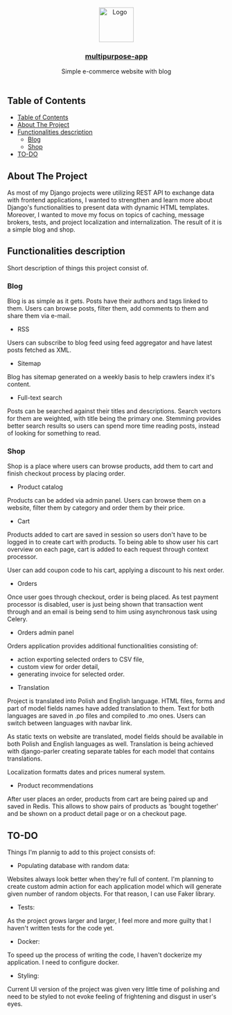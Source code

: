 <!--
repo name: multipurpose-app
description: Simple e-commerce website with blog
github name:  karolchmiel94
link: https://github.com/karolchmiel94/multipurpose_app
logo path:
screenshot:
email: karolch94@gmail.com
-->

<!-- PROJECT LOGO -->
<br/>
<p align="center">
    <a href="https://github.com/karolchmiel94/multipurpose_app">
        <img src="" alt="Logo" width="80" height="80">
    </a>
<h3 align="center"><a href="https://github.com/karolchmiel94/multipurpose_app">multipurpose-app</a></h3>
    <p align="center">
        Simple e-commerce website with blog
        <br />
        <br />
    </p>
</p>

<!-- TABLE OF CONTENTS -->
## Table of Contents

- [Table of Contents](#table-of-contents)
- [About The Project](#about-the-project)
- [Functionalities description](#functionalities-description)
  - [Blog](#blog)
  - [Shop](#shop)
- [TO-DO](#to-do)

<!-- ABOUT THE PROJECT -->
## About The Project

As most of my Django projects were utilizing REST API to exchange data with frontend applications, I wanted to strengthen and learn more about Django's functionalities to present data with dynamic HTML templates. Moreover, I wanted to move my focus on topics of caching, message brokers, tests, and project localization and internalization.
The result of it is a simple blog and shop.


<!-- Functionalities description -->
## Functionalities description

Short description of things this project consist of.

### Blog

Blog is as simple as it gets. Posts have their authors and tags linked to them. Users can browse posts, filter them, add comments to them and share them via e-mail.

* RSS

Users can subscribe to blog feed using feed aggregator and have latest posts fetched as XML.

* Sitemap

Blog has sitemap generated on a weekly basis to help crawlers index it's content.

* Full-text search

Posts can be searched against their titles and descriptions. Search vectors for them are weighted, with title being the primary one. Stemming provides better search results so users can spend more time reading posts, instead of looking for something to read.

### Shop

Shop is a place where users can browse products, add them to cart and finish checkout
process by placing order.

* Product catalog

Products can be added via admin panel. Users can browse them on a website, filter them by category and order them by their price.

* Cart

Products added to cart are saved in session so users don't have to be logged in to create cart with products. To being able to show user his cart overview on each page, cart is added to each request through context processor.

User can add coupon code to his cart, applying a discount to his next order.

* Orders

Once user goes through checkout, order is being placed. As test payment processor is disabled, user is just being shown that transaction went through and an email is being send to him using asynchronous task using Celery.

* Orders admin panel

Orders application provides additional functionalities consisting of:
- action exporting selected orders to CSV file,
- custom view for order detail,
- generating invoice for selected order.

* Translation

Project is translated into Polish and English language. HTML files, forms and part of model fields names have added translation to them. Text for both languages are saved in .po files and compiled to .mo ones. Users can switch between languages with navbar link.

As static texts on website are translated, model fields should be available in both Polish and English languages as well. Translation is being achieved with django-parler creating separate tables for each model that contains translations.

Localization formatts dates and prices numeral system.

* Product recommendations

After user places an order, products from cart are being paired up and saved in Redis. This allows to show pairs of products as 'bought together' and be shown on a product detail page or on a checkout page.

<!-- TO-DO -->
## TO-DO

Things I'm plannig to add to this project consists of:

* Populating database with random data:

Websites always look better when they're full of content. I'm planning to create custom admin action for each application model which will generate given number of random objects. For that reason, I can use Faker library.

* Tests:

As the project grows larger and larger, I feel more and more guilty that I haven't written tests for the code yet.

* Docker:

To speed up the process of writing the code, I haven't dockerize my application.
I need to configure docker.

* Styling:

Current UI version of the project was given very little time of polishing and need to be styled to not evoke feeling of frightening and disgust in user's eyes.